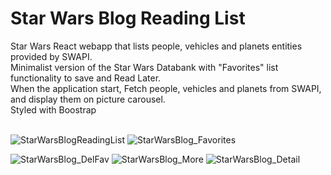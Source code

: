 # Star Wars Blog Reading List
Star Wars React webapp that lists people, vehicles and planets entities provided by SWAPI.
<br>
Minimalist version of the Star Wars Databank with "Favorites" list functionality to save and Read Later.
<br>
When the application start, Fetch people, vehicles and planets from SWAPI, and display them on picture carousel.
<br>
Styled with Boostrap
<br><br>

![StarWarsBlogReadingList](https://user-images.githubusercontent.com/115754992/232873848-6373296b-f064-4587-b08c-3cfc91ae26cd.jpg)
![StarWarsBlog_Favorites](https://user-images.githubusercontent.com/115754992/232873934-899213a3-794c-4535-bef3-8ee7e3598d47.jpg)

![StarWarsBlog_DelFav](https://user-images.githubusercontent.com/115754992/232874506-c1de23ee-dfbd-48cd-bb41-79673006a29f.jpg)
![StarWarsBlog_More](https://user-images.githubusercontent.com/115754992/232874091-2f66c08b-05e2-41b8-882e-b328819d0c10.jpg)
![StarWarsBlog_Detail](https://user-images.githubusercontent.com/115754992/232874115-fad4dbac-f116-4ab8-b3ab-f3c11d21be52.jpg)

